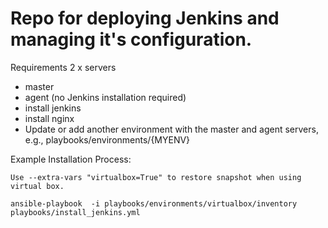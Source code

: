 # Repo for deploying Jenkins and managing it's configuration.


Requirements
2 x servers
 - master
 - agent (no Jenkins installation required)
- install jenkins
- install nginx
- Update or add another environment with the master and agent servers, e.g., playbooks/environments/{MYENV}


Example Installation Process:

```
Use --extra-vars "virtualbox=True" to restore snapshot when using virtual box.

ansible-playbook  -i playbooks/environments/virtualbox/inventory playbooks/install_jenkins.yml
```



